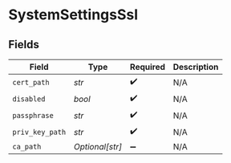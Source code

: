 # SystemSettingsSsl


## Fields

| Field              | Type               | Required           | Description        |
| ------------------ | ------------------ | ------------------ | ------------------ |
| `cert_path`        | *str*              | :heavy_check_mark: | N/A                |
| `disabled`         | *bool*             | :heavy_check_mark: | N/A                |
| `passphrase`       | *str*              | :heavy_check_mark: | N/A                |
| `priv_key_path`    | *str*              | :heavy_check_mark: | N/A                |
| `ca_path`          | *Optional[str]*    | :heavy_minus_sign: | N/A                |